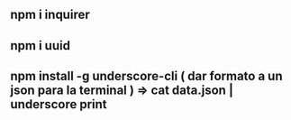 ## npm i inquirer
## npm i uuid
## npm install -g underscore-cli ( dar formato a un json para la terminal ) => cat data.json | underscore print